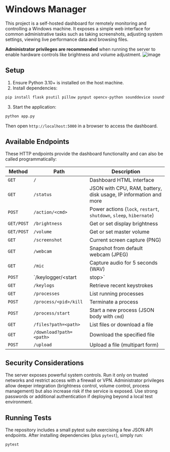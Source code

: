 # Windows Manager

This project is a self-hosted dashboard for remotely monitoring and controlling a Windows machine. It exposes a simple web interface for common administrative tasks such as taking screenshots, adjusting system settings, viewing live performance data and browsing files.

**Administrator privileges are recommended** when running the server to enable hardware controls like brightness and volume adjustment.
![image](https://github.com/user-attachments/assets/bdfbcdcb-8124-49e7-a189-33cb3dab269d)

## Setup

1. Ensure Python 3.10+ is installed on the host machine.
2. Install dependencies:

```bash
pip install flask psutil pillow pynput opencv-python sounddevice soundfile GPUtil wmi pycaw comtypes requests werkzeug
```

3. Start the application:

```bash
python app.py
```

Then open `http://localhost:5000` in a browser to access the dashboard.

## Available Endpoints

These HTTP endpoints provide the dashboard functionality and can also be called programmatically:

| Method | Path | Description |
| ------ | ---- | ----------- |
| `GET`  | `/`  | Dashboard HTML interface |
| `GET`  | `/status` | JSON with CPU, RAM, battery, disk usage, IP information and more |
| `POST` | `/action/<cmd>` | Power actions (`lock`, `restart`, `shutdown`, `sleep`, `hibernate`) |
| `GET/POST` | `/brightness` | Get or set display brightness |
| `GET/POST` | `/volume` | Get or set master volume |
| `GET` | `/screenshot` | Current screen capture (PNG) |
| `GET` | `/webcam` | Snapshot from default webcam (JPEG) |
| `GET` | `/mic` | Capture audio for 5 seconds (WAV) |
| `POST` | `/keylogger/<start|stop>` | Control the keylogger |
| `GET` | `/keylogs` | Retrieve recent keystrokes |
| `GET` | `/processes` | List running processes |
| `POST` | `/process/<pid>/kill` | Terminate a process |
| `POST` | `/process/start` | Start a new process (JSON body with `cmd`) |
| `GET` | `/files?path=<path>` | List files or download a file |
| `GET` | `/download?path=<path>` | Download the specified file |
| `POST` | `/upload` | Upload a file (multipart form) |

## Security Considerations

The server exposes powerful system controls. Run it only on trusted networks and restrict access with a firewall or VPN. Administrator privileges allow deeper integration (brightness control, volume control, process management) but also increase risk if the service is exposed. Use strong passwords or additional authentication if deploying beyond a local test environment.

## Running Tests

The repository includes a small pytest suite exercising a few JSON API endpoints.
After installing dependencies (plus `pytest`), simply run:

```bash
pytest
```


